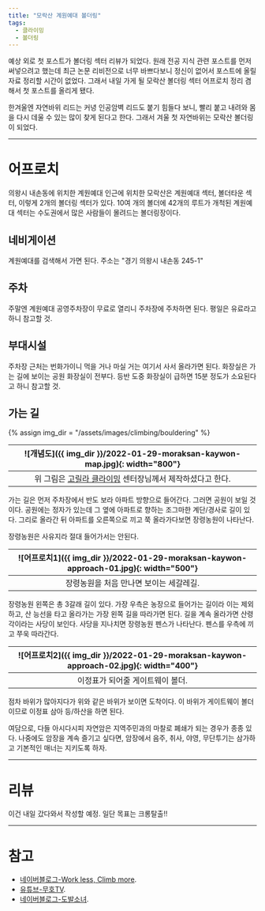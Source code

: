 ```yaml
---
title: "모락산 계원예대 볼더링"
tags:
  - 클라이밍
  - 볼더링
---
```



예상 외로 첫 포스트가 볼더링 섹터 리뷰가 되었다.
원래 전공 지식 관련 포스트를 먼저 써넣으려고 했는데 최근 논문 리비전으로 너무 바쁘다보니
정신이 없어서 포스트에 올릴 자료 정리할 시간이 없었다.
그래서 내일 가게 될 모락산 볼더링 섹터 어프로치 정리 겸해서 첫 포스트를 올리게 됐다.

한겨울엔 자연바위 리드는 커녕 인공암벽 리드도 붙기 힘들다 보니,
빨리 붙고 내려와 몸을 다시 데울 수 있는 많이 찾게 된다고 한다.
그래서 겨울 첫 자연바위는 모락산 볼더링이 되었다.


---------
# 어프로치

의왕시 내손동에 위치한 계원예대 인근에 위치한 모락산은 계원예대 섹터, 볼더타운 섹터, 이렇게 2개의 볼더링 섹터가 있다.
10여 개의 볼더에 42개의 루트가 개척된 계원예대 섹터는 수도권에서 많은 사람들이 몰려드는 볼더링장이다.

## 네비게이션
계원예대를 검색해서 가면 된다.
주소는 "경기 의왕시 내손동 245-1"

## 주차
주말엔 계원예대 공영주차장이 무료로 열리니 주차장에 주차하면 된다.
평일은 유료라고 하니 참고할 것.

## 부대시설

주차장 근처는 번화가이니 먹을 거나 마실 거는 여기서 사서 올라가면 된다.
화장실은 가는 길에 보이는 공원 화장실이 전부다. 등반 도중 화장실이 급하면 15분 정도가 소요된다고 하니 참고할 것.

## 가는 길

{% assign img_dir = "/assets/images/climbing/bouldering" %}

|![개념도]({{ img_dir }}/2022-01-29-moraksan-kaywon-map.jpg){: width="800"}|
|:-----:|
| 위 그림은 [고릴라 클라이밍](https://www.instagram.com/gorillaclimbing/) 센터장님께서 제작하셨다고 한다.|

가는 길은 먼저 주차장에서 반도 보라 아파트 방향으로 들어간다. 그러면 공원이 보일 것이다. 공원에는 정자가 있는데 그 옆에 아파트로 향하는 조그마한 계단/경사로 길이 있다.
그리로 올라간 뒤 아파트를 오른쪽으로 끼고 쭉 올라가다보면 장령농원이 나타난다.

장령농원은 사유지라 절대 들어가서는 안된다.


|![어프로치1]({{ img_dir }}/2022-01-29-moraksan-kaywon-approach-01.jpg){: width="500"}|
|:--------:|
| 장령농원을 처음 만나면 보이는 세갈레길. |

장령농원 왼쪽은 총 3갈래 길이 있다. 가장 우측은 농장으로 들어가는 길이라 이는 제외하고, 산 능선을 타고 올라가는 가장 왼쪽 길을 따라가면 된다.
길을 계속 올라가면 산령각이라는 사당이 보인다.
사당을 지나치면 장령농원 펜스가 나타난다. 펜스를 우측에 끼고 쭈욱 따라간다.


|![어프로치2]({{ img_dir }}/2022-01-29-moraksan-kaywon-approach-02.jpg){: width="400"}|
|:-----:|
| 이정표가 되어줄 게이트웨이 볼더. |

점차 바위가 많아지다가 위와 같은 바위가 보이면 도착이다.
이 바위가 게이트웨이 볼더이므로 이정표 삼아 등/하산을 하면 된다.



여담으로, 다들 아시다시피 자연암은 지역주민과의 마찰로 폐쇄가 되는 경우가 종종 있다.
나중에도 암장을 계속 즐기고 싶다면, 암장에서 음주, 취사, 야영, 무단투기는 삼가하고 기본적인 매너는 지키도록 하자.

-------------
# 리뷰

이건 내일 갔다와서 작성할 예정.
일단 목표는 크롱탈출!!


----------
# 참고
- [네이버블로그-Work less, Climb more](https://m.blog.naver.com/andgigs/221114294172). 
- [유튜브-무호TV](https://youtu.be/OuRSvQfz6_I). 
- [네이버블로그-도발소녀](https://blog.naver.com/sclty/221906034591). 

  
